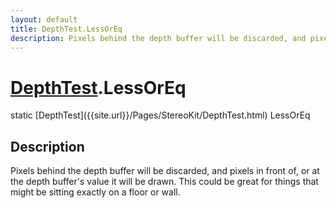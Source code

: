 ```yaml
---
layout: default
title: DepthTest.LessOrEq
description: Pixels behind the depth buffer will be discarded, and pixels in front of, or at the depth buffer's value it will be drawn. This could be great for things that might be sitting exactly on a floor or wall.
---
```

# [DepthTest]({{site.url}}/Pages/StereoKit/DepthTest.html).LessOrEq

<div class='signature' markdown='1'>
static [DepthTest]({{site.url}}/Pages/StereoKit/DepthTest.html) LessOrEq
</div>

## Description
Pixels behind the depth buffer will be discarded, and
pixels in front of, or at the depth buffer's value it will be
drawn. This could be great for things that might be sitting
exactly on a floor or wall.

